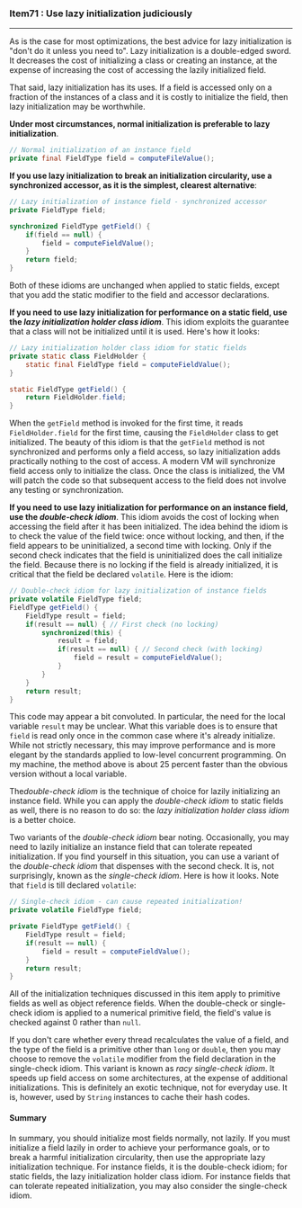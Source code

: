 ### Item71 : Use lazy initialization judiciously

----------

As is the case for most optimizations, the best advice for lazy initialization is "don't do it unless you need to". Lazy initialization is a double-edged sword. It decreases the cost of initializing a class or creating an instance, at the expense of increasing the cost of accessing the lazily initialized field.

That said, lazy initialization has its uses. If a field is accessed only on a fraction of the instances of a class and it is costly to initialize the field, then lazy initialization may be worthwhile.

**Under most circumstances, normal initialization is preferable to lazy initialization**.

```java
// Normal initialization of an instance field
private final FieldType field = computeFileValue();
```

**If you use lazy initialization to break an initialization circularity, use a synchronized accessor, as it is the simplest, clearest alternative**:

```java
// Lazy initialization of instance field - synchronized accessor
private FieldType field;

synchronized FieldType getField() {
	if(field == null) {
		field = computeFieldValue();
	}
	return field;
}
```

Both of these idioms are unchanged when applied to static fields, except that you add the static modifier to the field and accessor declarations.

**If you need to use lazy initialization for performance on a static field, use the *lazy initialization holder class idiom***. This idiom exploits the guarantee that a class will not be initialized until it is used. Here's how it looks:

```java
// Lazy initialization holder class idiom for static fields
private static class FieldHolder {
	static final FieldType field = computeFieldValue();
}

static FieldType getField() {
	return FieldHolder.field;
}
```

When the `getField` method is invoked for the first time, it reads `FieldHolder.field` for the first time, causing the `FieldHolder` class to get initialized. The beauty of this idiom is that the `getField` method is not synchronized and performs only a field access, so lazy initialization adds practically nothing to the cost of access. A modern VM will synchronize field access only to initialize the class. Once the class is initialized, the VM will patch the code so that subsequent access to the field does not involve any testing or synchronization.

**If you need to use lazy initialization for performance on an instance field, use the *double-check idiom***. This idiom avoids the cost of locking when accessing the field after it has been initialized. The idea behind the idiom is to check the value of the field twice: once without locking, and then, if the field appears to be uninitialized, a second time with locking. Only if the second check indicates that the field is uninitialized does the call initialize the field. Because there is no locking if the field is already initialized, it is critical that the field be declared `volatile`. Here is the idiom:

```java
// Double-check idiom for lazy initialization of instance fields
private volatile FieldType field;
FieldType getField() {
	FieldType result = field;
	if(result == null) { // First check (no locking)
		synchronized(this) {
			result = field;
			if(result == null) { // Second check (with locking)
				field = result = computeFieldValue();
			}
		}
	}
	return result;
}
```

This code may appear a bit convoluted. In particular, the need for the local variable `result` may be unclear. What this variable does is to ensure that `field` is read only once in the common case where it's already initialize. While not strictly necessary, this may improve performance and is more elegant by the standards applied to low-level concurrent programming. On my machine, the method above is about 25 percent faster than the obvious version without a local variable.

The*double-check idiom* is the technique of choice for lazily initializing an instance field. While you can apply the *double-check idiom* to static fields as well, there is no reason to do so: the *lazy initialization holder class idiom* is a better choice.

Two variants of the *double-check idiom* bear noting. Occasionally, you may need to lazily initialize an instance field that can tolerate repeated initialization. If you find yourself in this situation, you can use a variant of the *double-check idiom* that dispenses with the second check. It is, not surprisingly, known as the *single-check idiom*. Here is how it looks. Note that `field` is till declared `volatile`:

```java
// Single-check idiom - can cause repeated initialization!
private volatile FieldType field;

private FieldType getField() {
	FieldType result = field;
	if(result == null) {
		field = result = computeFieldValue();
	}
	return result;
}
```

All of the initialization techniques discussed in this item apply to primitive fields as well as object reference fields. When the double-check or single-check idiom is applied to a numerical primitive field, the field's value is checked against 0 rather than `null`.

If you don't care whether every thread recalculates the value of a field, and the type of the field is a primitive other than `long` or `double`, then you may choose to remove the `volatile` modifier from the field declaration in the single-check idiom. This variant is known  as *racy single-check idiom*. It speeds up field access on some architectures, at the expense of additional initializations. This is definitely an exotic technique, not for everyday use. It is, however, used by `String` instances to cache their hash codes.

#### Summary

In summary, you should initialize most fields normally, not lazily. If you must initialize a field lazily in order to achieve your performance goals, or to break a harmful initialization circularity, then use the appropriate lazy initialization technique. For instance fields, it is the double-check idiom; for static fields, the lazy initialization holder class idiom. For instance fields that can tolerate repeated initialization, you may also consider the single-check idiom.